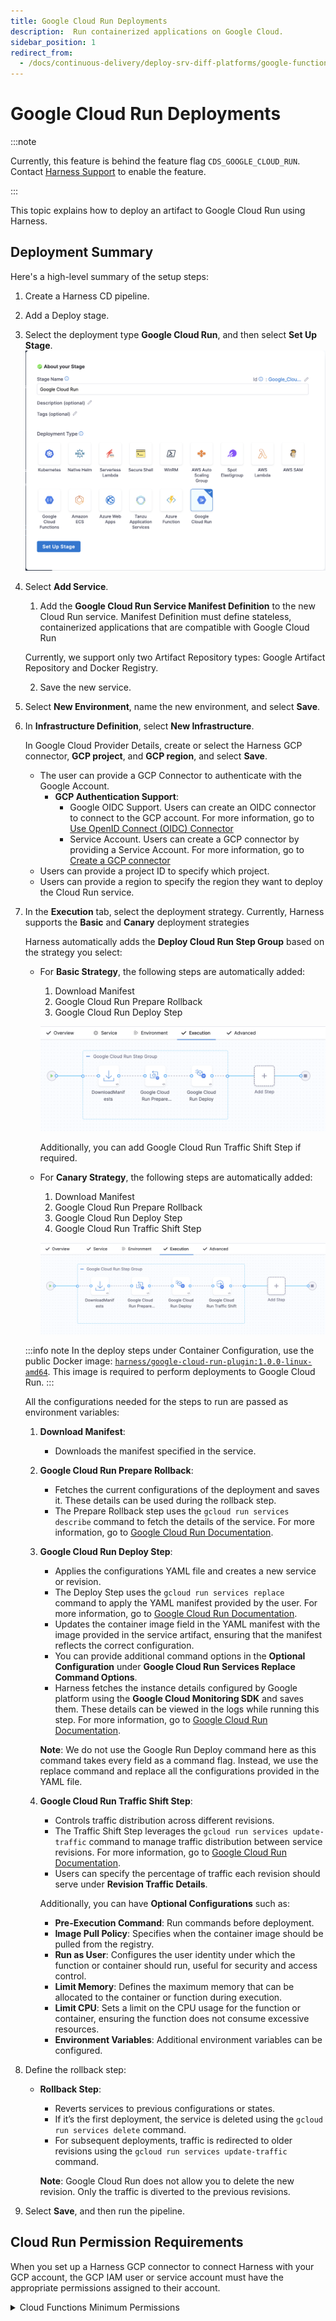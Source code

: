 ```yaml
---
title: Google Cloud Run Deployments
description:  Run containerized applications on Google Cloud.
sidebar_position: 1
redirect_from:
  - /docs/continuous-delivery/deploy-srv-diff-platforms/google-functions/
---
```


# Google Cloud Run Deployments

:::note

Currently, this feature is behind the feature flag `CDS_GOOGLE_CLOUD_RUN`. Contact [Harness Support](mailto:support@harness.io) to enable the feature.

:::

This topic explains how to deploy an artifact to Google Cloud Run using Harness.

## Deployment Summary

Here's a high-level summary of the setup steps:

1. Create a Harness CD pipeline.
2. Add a Deploy stage.
3. Select the deployment type **Google Cloud Run**, and then select **Set Up Stage**.
   ![](static/google-cloud-run-1.png)
4. Select **Add Service**.
   1. Add the **Google Cloud Run Service Manifest Definition** to the new Cloud Run service. Manifest Definition must define stateless, containerized applications that are compatible with Google Cloud Run

   Currently, we support only two Artifact Repository types: Google Artifact Repository and Docker Registry.
   
   2. Save the new service.
5. Select **New Environment**, name the new environment, and select **Save**.
6. In **Infrastructure Definition**, select **New Infrastructure**.
     
     In Google Cloud Provider Details, create or select the Harness GCP connector, **GCP project**, and **GCP region**, and select **Save**.

      - The user can provide a GCP Connector to authenticate with the Google Account.
        - **GCP Authentication Support**:
          - Google OIDC Support. Users can create an OIDC connector to connect to the GCP account. For more information, go to [Use OpenID Connect (OIDC) Connector](https://developer.harness.io/docs/platform/connectors/cloud-providers/ref-cloud-providers/gcs-connector-settings-reference/#use-openid-connect-oidc)
          - Service Account. Users can create a GCP connector by providing a Service Account. For more information, go to [Create a GCP connector](/docs/platform/connectors/cloud-providers/connect-to-google-cloud-platform-gcp/)
      - Users can provide a project ID to specify which project.
      - Users can provide a region to specify the region they want to deploy the Cloud Run service.
      
7. In the **Execution** tab, select the deployment strategy. Currently, Harness supports the **Basic** and **Canary** deployment strategies
   
   Harness automatically adds the **Deploy Cloud Run Step Group** based on the strategy you select:
   - For **Basic Strategy**, the following steps are automatically added:
      1. Download Manifest
      2. Google Cloud Run Prepare Rollback
      3. Google Cloud Run Deploy Step

      ![](static/google-cloud-run-2.png)

      Additionally, you can add Google Cloud Run Traffic Shift Step if required.

   - For **Canary Strategy**, the following steps are automatically added:
      1. Download Manifest
      2. Google Cloud Run Prepare Rollback
      3. Google Cloud Run Deploy Step
      4. Google Cloud Run Traffic Shift Step

      ![](static/google-cloud-run-3.png)
   
   :::info note
In the deploy steps under Container Configuration, use the public Docker image:
[`harness/google-cloud-run-plugin:1.0.0-linux-amd64`](https://hub.docker.com/layers/harness/google-cloud-run-plugin/1.0.0-linux-amd64/images/sha256-2ad0c6d434673e56df47f1014c397d2bbc8248f8e76b5bbd48965f116f4843f2?context=explore). This image is required to perform deployments to Google Cloud Run.
:::

   All the configurations needed for the steps to run are passed as environment variables:
   1. **Download Manifest**:
      - Downloads the manifest specified in the service.
   2. **Google Cloud Run Prepare Rollback**:
      - Fetches the current configurations of the deployment and saves it. These details can be used during the rollback step.
      - The Prepare Rollback step uses the `gcloud run services describe` command to fetch the details of the service. For more information, go to [Google Cloud Run Documentation](https://cloud.google.com/sdk/gcloud/reference/run/services/replace).
   3. **Google Cloud Run Deploy Step**:
      - Applies the configurations YAML file and creates a new service or revision.
      - The Deploy Step uses the `gcloud run services replace` command to apply the YAML manifest provided by the user. For more information, go to [Google Cloud Run Documentation](https://cloud.google.com/sdk/gcloud/reference/run/services/replace).
      - Updates the container image field in the YAML manifest with the image provided in the service artifact, ensuring that the manifest reflects the correct configuration.
      - You can provide additional command options in the **Optional Configuration** under **Google Cloud Run Services Replace Command Options**.
      - Harness fetches the instance details configured by Google platform using the **Google Cloud Monitoring SDK** and saves them. These details can be viewed in the logs while running this step. For more information, go to [Google Cloud Run Documentation](https://cloud.google.com/monitoring/custom-metrics/reading-metrics).
      
      **Note**: We do not use the Google Run Deploy command here as this command takes every field as a command flag. Instead, we use the replace command and replace all the configurations provided in the YAML file.
   4. **Google Cloud Run Traffic Shift Step**:
      - Controls traffic distribution across different revisions.
      - The Traffic Shift Step leverages the `gcloud run services update-traffic` command to manage traffic distribution between service revisions. For more information, go to [Google Cloud Run Documentation](https://cloud.google.com/sdk/gcloud/reference/run/services/update-traffic).
      - Users can specify the percentage of traffic each revision should serve under **Revision Traffic Details**.

      Additionally, you can have **Optional Configurations** such as:

      - **Pre-Execution Command**: Run commands before deployment.
      - **Image Pull Policy**: Specifies when the container image should be pulled from the registry.
      - **Run as User**: Configures the user identity under which the function or container should run, useful for security and access control.
      - **Limit Memory**: Defines the maximum memory that can be allocated to the container or function during execution.
      - **Limit CPU**: Sets a limit on the CPU usage for the function or container, ensuring the function does not consume excessive resources.
      - **Environment Variables**: Additional environment variables can be configured.

8. Define the rollback step:
   - **Rollback Step**:
     - Reverts services to previous configurations or states.
     - If it’s the first deployment, the service is deleted using the `gcloud run services delete` command.
     - For subsequent deployments, traffic is redirected to older revisions using the `gcloud run services update-traffic` command.
     
     **Note**: Google Cloud Run does not allow you to delete the new revision. Only the traffic is diverted to the previous revisions.

10. Select **Save**, and then run the pipeline.

## Cloud Run Permission Requirements

When you set up a Harness GCP connector to connect Harness with your GCP account, the GCP IAM user or service account must have the appropriate permissions assigned to their account.

<details>
<summary>Cloud Functions Minimum Permissions</summary>

The following are the minimum set of permissions required for deploying Google Cloud Run functions:

1. **List, Get, and Describe Services**:
   - `run.services.list`
   - `run.services.get`

2. **Create or Deploy Services**:
   - `run.services.create`
   - `run.services.update`

3. **Delete Services**:
   - `run.services.delete`

4. **Invoke Cloud Run Services** (if needed for execution):
   - `run.routes.invoke`

5. **Get Service Monitoring Data for Instance Sync**:
   - `monitoring.timeSeries.list`

6. **View Configuration and Permissions**:
   - `run.configurations.list`
   - `run.configurations.get`

7. **Manage IAM Policies for Services**:
   - `resourcemanager.projects.getIamPolicy`
   - `resourcemanager.projects.setIamPolicy`

8. **Authentication Using OIDC**:
   - `iam.workloadIdentityPools.createCredentialConfig`

9. **Authentication Using Service Account Key**:
   - `iam.serviceAccounts.get`
   - `iam.serviceAccounts.signBlob`

Alternatively, the following roles can also be used:

1. **Cloud Run Admin (`roles/run.admin`)**:
   - Grants full administrative access to manage Cloud Run services, including creating, updating, and deleting services.
   - Essential for deploying services to Cloud Run.

2. **Service Account User (`roles/iam.serviceAccountUser`)**:
   - Grants permission to use service accounts, which are required to run Cloud Run services.
   - Necessary when deploying services that use specific service accounts for execution.

3. **Logging Viewer (`roles/logging.viewer`)**:
   - Access to logs for debugging Cloud Run services.

4. **Monitoring Viewer (`roles/monitoring.viewer`)**:
   - Permission to view service monitoring data.

5. **IAM Workload Identity Pool Admin (`roles/iam.workloadIdentityPoolAdmin`)**:
   - This role grants you the necessary permissions to create, update, and delete workload identity pools and providers.

</details>
